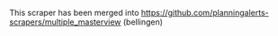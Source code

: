 This scraper has been merged into https://github.com/planningalerts-scrapers/multiple_masterview (bellingen)
